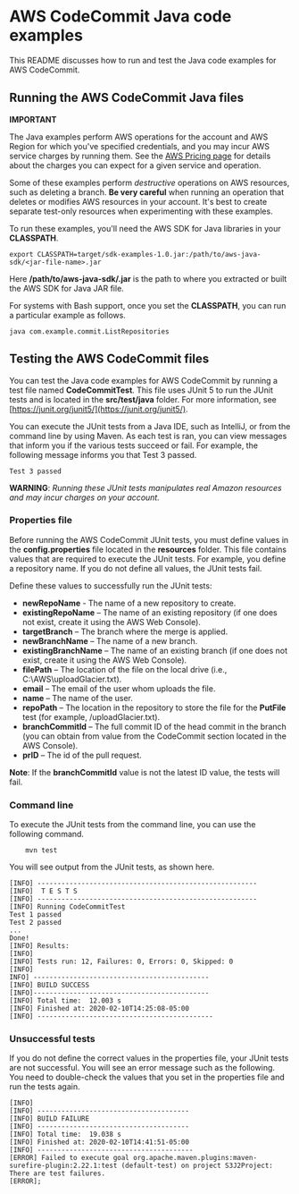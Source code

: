 # AWS CodeCommit Java code examples

This README discusses how to run and test the Java code examples for AWS CodeCommit.

## Running the AWS CodeCommit Java files

**IMPORTANT**

The Java examples perform AWS operations for the account and AWS Region for which you've specified credentials, and you may incur AWS service charges by running them. See the [AWS Pricing page](https://aws.amazon.com/pricing/) for details about the charges you can expect for a given service and operation.

Some of these examples perform *destructive* operations on AWS resources, such as deleting a branch. **Be very careful** when running an operation that deletes or modifies AWS resources in your account. It's best to create separate test-only resources when experimenting with these examples.

To run these examples, you'll need the AWS SDK for Java libraries in your **CLASSPATH**.

	export CLASSPATH=target/sdk-examples-1.0.jar:/path/to/aws-java-sdk/<jar-file-name>.jar

Here **/path/to/aws-java-sdk/<jar-file-name>.jar** is the path to where you extracted or built the AWS SDK for Java JAR file.

For systems with Bash support, once you set the **CLASSPATH**, you can run a particular example as follows.

	java com.example.commit.ListRepositories


 ## Testing the AWS CodeCommit files

You can test the Java code examples for AWS CodeCommit by running a test file named **CodeCommitTest**. This file uses JUnit 5 to run the JUnit tests and is located in the **src/test/java** folder. For more information, see [https://junit.org/junit5/](https://junit.org/junit5/).

You can execute the JUnit tests from a Java IDE, such as IntelliJ, or from the command line by using Maven. As each test is ran, you can view messages that inform you if the various tests succeed or fail. For example, the following message informs you that Test 3 passed.

	Test 3 passed

**WARNING**: _Running these JUnit tests manipulates real Amazon resources and may incur charges on your account._

 ### Properties file
Before running the AWS CodeCommit JUnit tests, you must define values in the **config.properties** file located in the **resources** folder. This file contains values that are required to execute the JUnit tests. For example, you define a repository name. If you do not define all values, the JUnit tests fail.

Define these values to successfully run the JUnit tests:

- **newRepoName** -  The name of a new repository to create.  
- **existingRepoName** – The name of an existing repository (if one does not exist, create it using the AWS Web Console).
- **targetBranch** – The branch where the merge is applied.
- **newBranchName** – The name of a new branch.
- **existingBranchName** – The name of an existing branch (if one does not exist, create it using the AWS Web Console).
- **filePath** – The location of the file on the local drive (i.e., C:\AWS\uploadGlacier.txt).
- **email** – The email of the user whom uploads the file.
- **name** – The name of the user.
- **repoPath** – The location in the repository to store the file for the **PutFile** test (for example, /uploadGlacier.txt).
- **branchCommitId** – The full commit ID of the head commit in the branch (you can obtain from value from the CodeCommit section located in the AWS Console).
- **prID** – The id of the pull request.

**Note**: If the **branchCommitId** value is not the latest ID value, the tests will fail.

### Command line
To execute the JUnit tests from the command line, you can use the following command.

		mvn test

You will see output from the JUnit tests, as shown here.

	[INFO] -------------------------------------------------------
	[INFO]  T E S T S
	[INFO] -------------------------------------------------------
	[INFO] Running CodeCommitTest
	Test 1 passed
	Test 2 passed
	...
	Done!
	[INFO] Results:
	[INFO]
	[INFO] Tests run: 12, Failures: 0, Errors: 0, Skipped: 0
	[INFO]
	INFO] --------------------------------------------
	[INFO] BUILD SUCCESS
	[INFO]--------------------------------------------
	[INFO] Total time:  12.003 s
	[INFO] Finished at: 2020-02-10T14:25:08-05:00
	[INFO] --------------------------------------------

### Unsuccessful tests

If you do not define the correct values in the properties file, your JUnit tests are not successful. You will see an error message such as the following. You need to double-check the values that you set in the properties file and run the tests again.

	[INFO]
	[INFO] --------------------------------------
	[INFO] BUILD FAILURE
	[INFO] --------------------------------------
	[INFO] Total time:  19.038 s
	[INFO] Finished at: 2020-02-10T14:41:51-05:00
	[INFO] ---------------------------------------
	[ERROR] Failed to execute goal org.apache.maven.plugins:maven-surefire-plugin:2.22.1:test (default-test) on project S3J2Project:  There are test failures.
	[ERROR];

